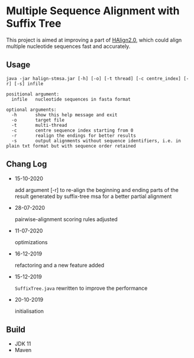 # Multiple Sequence Alignment with Suffix Tree

This project is aimed at improving a part of [HAlign2.0](https://github.com/malabz/HAlign), which could align multiple nucleotide sequences fast and accurately.

## Usage

```
java -jar halign-stmsa.jar [-h] [-o] [-t thread] [-c centre_index] [-r] [-s] infile
```

```
positional argument: 
  infile   nucleotide sequences in fasta format

optional arguments: 
  -h       show this help message and exit
  -o       target file
  -t       multi-thread
  -c       centre sequence index starting from 0
  -r       realign the endings for better results
  -s       output alignments without sequence identifiers, i.e. in plain txt format but with sequence order retained
```

## Chang Log

* 15-10-2020

  add argument [-r] to re-align the beginning and ending parts of the result generated by suffix-tree msa for a better partial alignment

* 28-07-2020

  pairwise-alignment scoring rules adjusted

* 11-07-2020
  
  optimizations

* 16-12-2019

  refactoring and a new feature added

* 15-12-2019

  `SuffixTree.java` rewritten to improve the performance
 
* 20-10-2019

  initialisation

## Build

- JDK 11
- Maven
